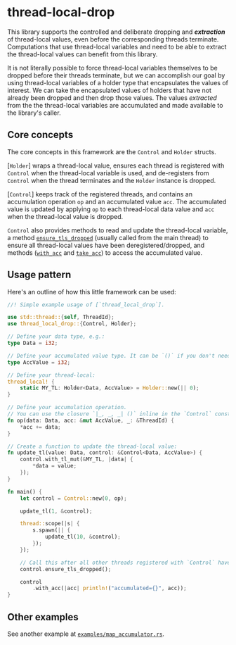 # thread-local-drop

This library supports the controlled and deliberate dropping and **_extraction_** of thread-local values, even before the corresponding threads terminate. Computations that use thread-local variables and need to be able to extract the thread-local values can benefit from this library.

It is not literally possible to force thread-local variables themselves to be dropped before their threads terminate, but we can accomplish our goal by using thread-local variables of a holder type that encapsulates the values of interest. We can take the encapsulated values of holders that have not already been dropped and then drop those values. The values _extracted_ from the the thread-local variables are accumulated and made available to the library's caller.

## Core concepts

The core concepts in this framework are the `Control` and `Holder` structs.

[`Holder`] wraps a thread-local value, ensures each thread is registered with `Control` when the thread-local variable is used, and de-registers from `Control` when the thread terminates and the `Holder` instance is dropped.

[`Control`] keeps track of the registered threads, and contains an accumulation operation `op` and an accumulated value `acc`. The accumulated value is updated by applying `op` to each thread-local data value and `acc` when the thread-local value is dropped.

`Control` also provides methods to read and update the thread-local variable, a method [`ensure_tls_dropped`](Control::ensure_tls_dropped) (usually called from the main thread) to ensure all thread-local values have been deregistered/dropped, and methods ([`with_acc`](Control::with_acc) and [`take_acc`](Control::take_acc)) to access the accumulated value.

## Usage pattern

Here's an outline of how this little framework can be used:

```rust
//! Simple example usage of [`thread_local_drop`].

use std::thread::{self, ThreadId};
use thread_local_drop::{Control, Holder};

// Define your data type, e.g.:
type Data = i32;

// Define your accumulated value type. It can be `()` if you don't need an accumulator.
type AccValue = i32;

// Define your thread-local:
thread_local! {
    static MY_TL: Holder<Data, AccValue> = Holder::new(|| 0);
}

// Define your accumulation operation.
// You can use the closure `|_, _, _| ()` inline in the `Control` constructor if you don't need an accumulator.
fn op(data: Data, acc: &mut AccValue, _: &ThreadId) {
    *acc += data;
}

// Create a function to update the thread-local value:
fn update_tl(value: Data, control: &Control<Data, AccValue>) {
    control.with_tl_mut(&MY_TL, |data| {
        *data = value;
    });
}

fn main() {
    let control = Control::new(0, op);

    update_tl(1, &control);

    thread::scope(|s| {
        s.spawn(|| {
            update_tl(10, &control);
        });
    });

    // Call this after all other threads registered with `Control` have been joined.
    control.ensure_tls_dropped();

    control
        .with_acc(|acc| println!("accumulated={}", acc));
}
```

## Other examples

See another example at [`examples/map_accumulator.rs`](https://github.com/pvillela/rust-thread-local-drop/blob/main/examples/map_accumulator.rs).
